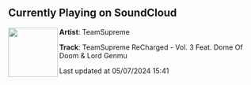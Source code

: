 ## Currently Playing on SoundCloud

[<img align="left" width="100" src="https://i1.sndcdn.com/artworks-ryrrHTX0Hd6bsGoe-yYf0NA-t500x500.jpg">](https://soundcloud.com/beatteamsupreme/teamsupreme-recharged-vol-3-feat-dome-of-doom-lord-genmu)

**Artist**: TeamSupreme 

**Track**: TeamSupreme ReCharged - Vol. 3 Feat. Dome Of Doom & Lord Genmu

Last updated at 05/07/2024 15:41

